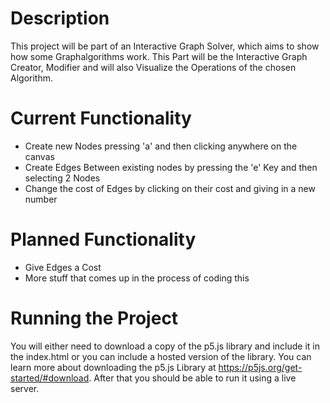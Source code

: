 # Description

This project will be part of an Interactive Graph Solver, which aims to show how some Graphalgorithms work. This Part will be the Interactive Graph Creator, Modifier and will also Visualize the Operations of the chosen Algorithm.

# Current Functionality

- Create new Nodes pressing 'a' and then clicking anywhere on the canvas
- Create Edges Between existing nodes by pressing the 'e' Key and then selecting 2 Nodes
- Change the cost of Edges by clicking on their cost and giving in a new number

# Planned Functionality

- Give Edges a Cost
- More stuff that comes up in the process of coding this

# Running the Project

You will either need to download a copy of the p5.js library and include it in the index.html or you can include a hosted version of the library. You can learn more about downloading the p5.js Library at https://p5js.org/get-started/#download. After that you should be able to run it using a live server.
